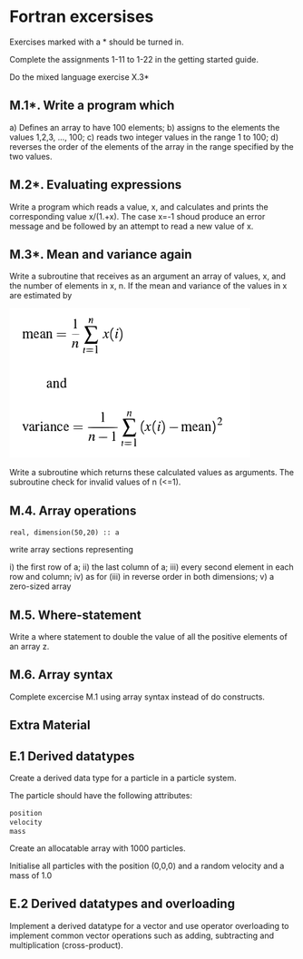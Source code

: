 # Fortran excersises

Exercises marked with a * should be turned in.

Complete the assignments 1-11 to 1-22 in the getting started guide.

Do the mixed language exercise X.3*

## M.1*. Write a program which

 a) Defines an array to have 100 elements;
 b) assigns to the elements the values 1,2,3, ..., 100;
 c) reads two integer values in the range 1 to 100;
 d) reverses the order of the elements of the array in the range specified by the two values.

## M.2*. Evaluating expressions 

Write a program which reads a value, x, and calculates and prints the corresponding value x/(1.+x). The case x=-1 shoud produce an error message and be followed by an attempt to read a new value of x.

## M.3*. Mean and variance again 

Write a subroutine that receives as an argument an array of values, x, and the number of elements in x, n. If the mean and variance of the values in x are estimated by

![alt text](formula.png "Mean and variance")

Write a subroutine which returns these calculated values as arguments. The subroutine check for invalid values of n (<=1).

## M.4. Array operations

    real, dimension(50,20) :: a

write array sections representing

 i) the first row of a;
 ii) the last column of a;
 iii) every second element in each row and column;
 iv) as for (iii) in reverse order in both dimensions;
 v) a zero-sized array

## M.5. Where-statement

Write a where statement to double the value of all the positive elements of an array z.

## M.6. Array syntax

Complete excercise M.1 using array syntax instead of do constructs.

## Extra Material

## E.1 Derived datatypes

Create a derived data type for a particle in a particle system.

The particle should have the following attributes:

    position
    velocity
    mass

Create an allocatable array with 1000 particles.

Initialise all particles with the position (0,0,0) and a random velocity and a mass of 1.0

## E.2 Derived datatypes and overloading

Implement a derived datatype for a vector and use operator overloading to implement common vector operations such as adding, subtracting and multiplication (cross-product).


